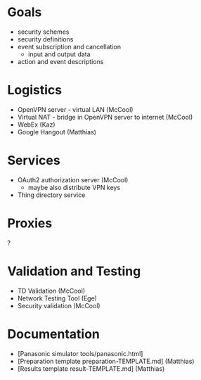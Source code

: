 # Goals

* security schemes
* security definitions
* event subscription and cancellation
   - input and output data
* action and event descriptions

# Logistics

* OpenVPN server - virtual LAN (McCool)
* Virtual NAT - bridge in OpenVPN server to internet (McCool)
* WebEx (Kaz)
* Google Hangout (Matthias)

# Services

* OAuth2 authorization server (McCool)
  - maybe also distribute VPN keys
* Thing directory service

# Proxies

? 

# Validation and Testing

* TD Validation (McCool)
* Network Testing Tool (Ege)
* Security validation (McCool)

# Documentation

* [Panasonic simulator tools/panasonic.html]
* [Preparation template preparation-TEMPLATE.md] (Matthias)
* [Results template result-TEMPLATE.md] (Matthias)
